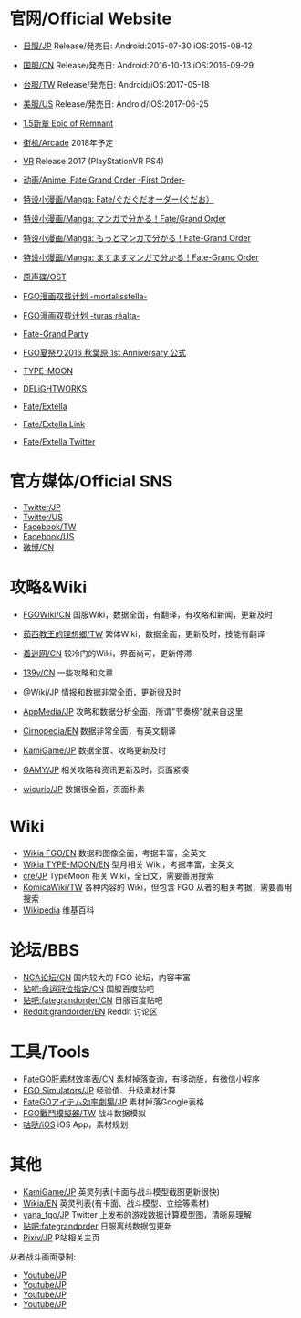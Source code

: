 # 官网/Official Website
- [日服/JP](http://www.fate-go.jp) Release/発売日: Android:2015-07-30 iOS:2015-08-12
- [国服/CN](http://fgo.biligame.com) Release/発売日: Android:2016-10-13 iOS:2016-09-29
- [台服/TW](https://fate-go.com.tw) Release/発売日: Android/iOS:2017-05-18
- [美服/US](http://fate-go.us) Release/発売日: Android/iOS:2017-06-25

- [1.5新章 Epic of Remnant](http://www.fate-go.jp/eor/)
- [街机/Arcade](http://arcade.fate-go.jp/) 2018年予定
- [VR](http://vr.fate-go.jp/) Release:2017 (PlayStationVR PS4)
- [动画/Anime: Fate Grand Order -First Order-](http://anime.fate-go.jp/)


- [特设小漫画/Manga: Fate/ぐだぐだオーダー(ぐだお）](http://www.fate-go.jp/gudao/)
- [特设小漫画/Manga: マンガで分かる！Fate/Grand Order](http://www.fate-go.jp/manga_fgo/)
- [特设小漫画/Manga: もっとマンガで分かる！Fate-Grand Order](http://www.fate-go.jp/manga_fgo2/)
- [特设小漫画/Manga: ますますマンガで分かる！Fate-Grand Order](http://www.fate-go.jp/manga_fgo3/)
- [原声碟/OST](http://www.fate-go.jp/ost/)

- [FGO漫画双载计划 -mortalisstella-](http://www.ichijinsha.co.jp/special/fgo/)
- [FGO漫画双载计划 -turas réalta-](http://www.shonenmagazine.com/special/fgocomic/)
- [Fate-Grand Party](http://www.aniplex.co.jp/fate-gp/)
- [FGO夏祭り2016 秋葉原 1st Anniversary 公式](http://www.fate-go.jp/1st/)

- [TYPE-MOON](http://typemoon.com)
- [DELiGHTWORKS](http://delightworks.co.jp)

- [Fate/Extella](http://www.fateextella.com/)
- [Fate/Extella Link](http://fate-extella-link.jp/)
- [Fate/Extella Twitter](https://twitter.com/fateextella)


# 官方媒体/Official SNS
- [Twitter/JP](https://twitter.com/fgoproject)
- [Twitter/US](https://twitter.com/FateGO_USA)
- [Facebook/TW](https://www.facebook.com/FateGO.TW/)
- [Facebook/US](https://www.facebook.com/FateGO.USA)
- [微博/CN](http://weibo.com/fateGO)

# 攻略&Wiki
- [FGOWiki/CN](http://fgowiki.com/) 国服Wiki，数据全面，有翻译，有攻略和新闻，更新及时
- [茹西教王的理想鄉/TW](http://kazemai.github.io/fgo-vz/) 繁体Wiki，数据全面，更新及时，技能有翻译
- [着迷网/CN](http://wiki.joyme.com/fate/Fate_Grand_Order_WIKI) 较冷门的Wiki，界面尚可，更新停滞
- [139y/CN](http://www.139y.com/gl/fgo/) 一些攻略和文章

- [@Wiki/JP](https://www9.atwiki.jp/f_go/) 情报和数据非常全面，更新很及时
- [AppMedia/JP](http://appmedia.jp/fategrandorder) 攻略和数据分析全面，所谓"节奏榜"就来自这里
- [Cirnopedia/EN](http://fate-go.cirnopedia.org/) 数据非常全面，有英文翻译
- [KamiGame/JP](https://kamigame.jp/fgo/) 数据全面、攻略更新及时
- [GAMY/JP](https://gamy.jp/fate-go) 相关攻略和资讯更新及时，页面紧凑
- [wicurio/JP](http://grand_order.wicurio.com/) 数据很全面，页面朴素

# Wiki
- [Wikia FGO/EN](http://fategrandorder.wikia.com/wiki/Fate/Grand_Order_Wikia) 数据和图像全面，考据丰富，全英文
- [Wikia TYPE-MOON/EN](http://typemoon.wikia.com/wiki/TYPE-MOON_Wiki) 型月相关 Wiki，考据丰富，全英文
- [cre/JP](https://typemoon.wiki.cre.jp/wiki/) TypeMoon 相关 Wiki，全日文，需要善用搜索
- [KomicaWiki/TW](https://wiki.komica.org/) 各种内容的 Wiki，但包含 FGO 从者的相关考据，需要善用搜索
- [Wikipedia](https://ja.wikipedia.org/wiki/Fate/Grand_Order) 维基百科

# 论坛/BBS
- [NGA论坛/CN](https://bbs.nga.cn/thread.php?fid=540) 国内较大的 FGO 论坛，内容丰富
- [贴吧:命运冠位指定/CN](https://tieba.baidu.com/f?kw=%E5%91%BD%E8%BF%90%E5%86%A0%E4%BD%8D%E6%8C%87%E5%AE%9A) 国服百度贴吧
- [贴吧:fategrandorder/CN](https://tieba.baidu.com/f?kw=fategrandorder) 日服百度贴吧
- [Reddit:grandorder/EN](https://www.reddit.com/r/grandorder/) Reddit 讨论区

# 工具/Tools
- [FateGO肝素材效率表/CN](https://fatego.online/) 素材掉落查询，有移动版，有微信小程序
- [FGO Simulators/JP](http://fgosimulator.webcrow.jp/) 经验值、升级素材计算
- [FateGOアイテム効率劇場/JP](https://docs.google.com/spreadsheets/d/1TrfSDteVZnjUPz68rKzuZWZdZZBLqw03FlvEToOvqH0/htmlview?sle=true#) 素材掉落Google表格
- [FGO戰鬥模擬器/TW](https://mrbigmouth.github.io/fgo-simulator/) 战斗数据模拟
- [咕哒/iOS](https://itunes.apple.com/cn/app/guda/id1229055088?ls=1&mt=8) iOS App，素材规划

# 其他
- [KamiGame/JP](https://kamigame.jp/fgo/%E6%94%BB%E7%95%A5%E3%83%87%E3%83%BC%E3%82%BF%E3%83%99%E3%83%BC%E3%82%B9/%E3%82%B5%E3%83%BC%E3%83%B4%E3%82%A1%E3%83%B3%E3%83%88%E4%B8%80%E8%A6%A7/%E9%9C%8A%E5%9F%BA/) 英灵列表(卡面与战斗模型截图更新很快)
- [Wikia/EN](http://typemoon.wikia.com/wiki/Fate/Grand_Order) 英灵列表(有卡面、战斗模型、立绘等素材)
- [yana_fgo/JP](https://twitter.com/yana_fgo) Twitter 上发布的游戏数据计算模型图，清晰易理解
- [贴吧:fategrandorder](https://tieba.baidu.com/p/4581527999) 日服离线数据包更新
- [Pixiv/JP](https://dic.pixiv.net/a/Fate%2FGrandOrder) P站相关主页

从者战斗画面录制:

- [Youtube/JP](https://www.youtube.com/channel/UCki0DK-98GNiQLbM3r5gRuQ/videos) 
- [Youtube/JP](https://www.youtube.com/channel/UCCv7K4mOnrossp6lHcZYLeA/videos)
- [Youtube/JP](https://www.youtube.com/channel/UCTTtobI0Us5aRHW5xvqbprQ/videos)
- [Youtube/JP](https://www.youtube.com/channel/UCJMq1O4oxqSip88fBQ8AwTg/videos)

